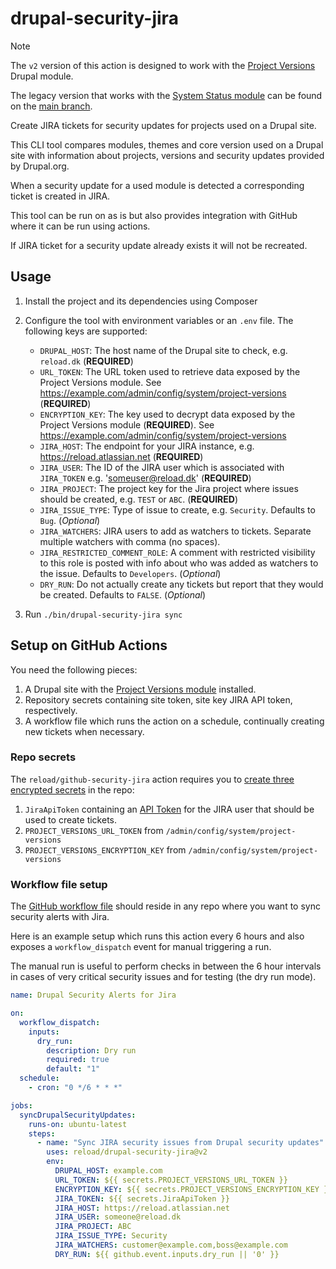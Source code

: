 # drupal-security-jira

> [!Note]
> The `v2` version of this action is designed to work with the
> [Project Versions](https://www.drupal.org/project/project_versions)
> Drupal module.
>
> The legacy version that works with the [System Status
> module](https://www.drupal.org/project/system_status) can be found
> on the [main
> branch](https://github.com/reload/drupal-security-jira/tree/main).

Create JIRA tickets for security updates for projects used on a Drupal site.

This CLI tool compares modules, themes and core version used on a Drupal site
with information about projects, versions and security updates provided by
Drupal.org.

When a security update for a used module is detected a corresponding ticket is
created in JIRA.

This tool can be run on as is but also provides integration with GitHub where it
can be run using actions.

If JIRA ticket for a security update already exists it will not be recreated.

## Usage

1. Install the project and its dependencies using Composer
2. Configure the tool with environment variables or an `.env` file. The
   following keys are supported:

   - `DRUPAL_HOST`: The host name of the Drupal site to check, e.g. `reload.dk`
     (**REQUIRED**)
   - `URL_TOKEN`: The URL token used to retrieve data exposed by the
     Project Versions module. See <https://example.com/admin/config/system/project-versions>
     (**REQUIRED**)
   - `ENCRYPTION_KEY`: The key used to decrypt data exposed by the
     Project Versions module (**REQUIRED**). See
     <https://example.com/admin/config/system/project-versions>
   - `JIRA_HOST`: The endpoint for your JIRA instance, e.g.
     <https://reload.atlassian.net> (**REQUIRED**)
   - `JIRA_USER`: The ID of the JIRA user which is associated with
     `JIRA_TOKEN` e.g. '<someuser@reload.dk>' (**REQUIRED**)
   - `JIRA_PROJECT`: The project key for the Jira project where issues should be
     created, e.g. `TEST` or `ABC`. (**REQUIRED**)
   - `JIRA_ISSUE_TYPE`: Type of issue to create, e.g. `Security`. Defaults to
     `Bug`. (*Optional*)
   - `JIRA_WATCHERS`: JIRA users to add as watchers to tickets. Separate
     multiple watchers with comma (no spaces).
   - `JIRA_RESTRICTED_COMMENT_ROLE`: A comment with restricted visibility to
     this role is posted with info about who was added as watchers to the issue.
     Defaults to `Developers`. (*Optional*)
   - `DRY_RUN`: Do not actually create any tickets but report that they would be
     created. Defaults to `FALSE`. (*Optional*)

3. Run `./bin/drupal-security-jira sync`

## Setup on GitHub Actions

You need the following pieces:

1. A Drupal site with the [Project Versions module](https://www.drupal.org/project/project_versions)
   installed.
2. Repository secrets containing site token, site key JIRA API token,
   respectively.
3. A workflow file which runs the action on a schedule, continually creating new
   tickets when necessary.

### Repo secrets

The `reload/github-security-jira` action requires you to
[create three encrypted secrets](https://help.github.com/en/actions/automating-your-workflow-with-github-actions/creating-and-using-encrypted-secrets#creating-encrypted-secrets)
in the repo:

1. `JiraApiToken` containing an [API Token](https://confluence.atlassian.com/cloud/api-tokens-938839638.html)
   for the JIRA user that should be used to create tickets.
2. `PROJECT_VERSIONS_URL_TOKEN` from `/admin/config/system/project-versions`
3. `PROJECT_VERSIONS_ENCRYPTION_KEY` from `/admin/config/system/project-versions`

### Workflow file setup

The [GitHub workflow file](https://help.github.com/en/actions/automating-your-workflow-with-github-actions/configuring-a-workflow#creating-a-workflow-file)
should reside in any repo where you want to sync security alerts with Jira.

Here is an example setup which runs this action every 6 hours and also
exposes a `workflow_dispatch` event for manual triggering a run.

The manual run is useful to perform checks in between the 6 hour
intervals in cases of very critical security issues and for testing
(the dry run mode).

```yaml
name: Drupal Security Alerts for Jira

on:
  workflow_dispatch:
    inputs:
      dry_run:
        description: Dry run
        required: true
        default: "1"
  schedule:
    - cron: "0 */6 * * *"

jobs:
  syncDrupalSecurityUpdates:
    runs-on: ubuntu-latest
    steps:
      - name: "Sync JIRA security issues from Drupal security updates"
        uses: reload/drupal-security-jira@v2
        env:
          DRUPAL_HOST: example.com
          URL_TOKEN: ${{ secrets.PROJECT_VERSIONS_URL_TOKEN }}
          ENCRYPTION_KEY: ${{ secrets.PROJECT_VERSIONS_ENCRYPTION_KEY }}
          JIRA_TOKEN: ${{ secrets.JiraApiToken }}
          JIRA_HOST: https://reload.atlassian.net
          JIRA_USER: someone@reload.dk
          JIRA_PROJECT: ABC
          JIRA_ISSUE_TYPE: Security
          JIRA_WATCHERS: customer@example.com,boss@example.com
          DRY_RUN: ${{ github.event.inputs.dry_run || '0' }}
```
